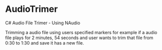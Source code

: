 # AudioTrimer
C# Audio File Trimer - Using NAudio

Trimming a audio file using users specified markers for example if a audio file plays for 2 minutes, 54 seconds and user wants to trim that file from 0:30 to 1:30 and save it has a new file.

